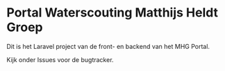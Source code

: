 # Portal Waterscouting Matthijs Heldt Groep

Dit is het Laravel project van de front- en backend van het MHG Portal.

Kijk onder Issues voor de bugtracker.
